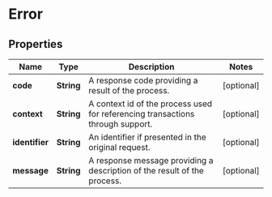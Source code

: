 

# Error


## Properties

Name | Type | Description | Notes
------------ | ------------- | ------------- | -------------
**code** | **String** | A response code providing a result of the process. |  [optional]
**context** | **String** | A context id of the process used for referencing transactions through support. |  [optional]
**identifier** | **String** | An identifier if presented in the original request. |  [optional]
**message** | **String** | A response message providing a description of the result of the process. |  [optional]




